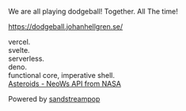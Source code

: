 
We are all playing dodgeball! Together. All The time!

https://dodgeball.johanhellgren.se/

vercel.  
svelte.   
serverless.   
deno.   
functional core, imperative shell.     
[Asteroids - NeoWs API from NASA](https://api.nasa.gov/)    

Powered by [sandstreampop](https://github.com/sandstreampop)

